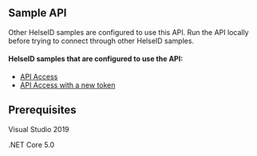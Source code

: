 ## Sample API

Other HelseID samples are configured to use this API. Run the API locally before trying to connect through other HelseID samples.

#### HelseID samples that are configured to use the API:
* [API Access](https://github.com/NorskHelsenett/HelseID.Samples/tree/master/HelseId.APIAccess)
* [API Access with a new token](https://github.com/NorskHelsenett/HelseID.Samples/tree/master/HelseId.APIAccessNewToken)

## Prerequisites

Visual Studio 2019

.NET Core 5.0


